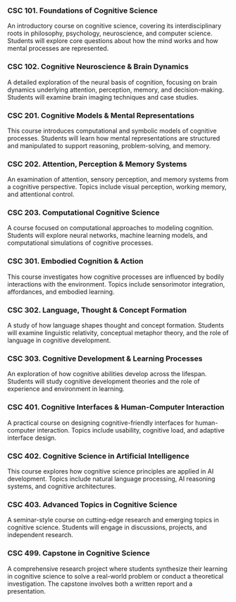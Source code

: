 ### CSC 101. Foundations of Cognitive Science

An introductory course on cognitive science, covering its interdisciplinary roots in philosophy, psychology, neuroscience, and computer science. Students will explore core questions about how the mind works and how mental processes are represented.

### CSC 102. Cognitive Neuroscience & Brain Dynamics

A detailed exploration of the neural basis of cognition, focusing on brain dynamics underlying attention, perception, memory, and decision-making. Students will examine brain imaging techniques and case studies.

### CSC 201. Cognitive Models & Mental Representations

This course introduces computational and symbolic models of cognitive processes. Students will learn how mental representations are structured and manipulated to support reasoning, problem-solving, and memory.

### CSC 202. Attention, Perception & Memory Systems

An examination of attention, sensory perception, and memory systems from a cognitive perspective. Topics include visual perception, working memory, and attentional control.

### CSC 203. Computational Cognitive Science

A course focused on computational approaches to modeling cognition. Students will explore neural networks, machine learning models, and computational simulations of cognitive processes.

### CSC 301. Embodied Cognition & Action

This course investigates how cognitive processes are influenced by bodily interactions with the environment. Topics include sensorimotor integration, affordances, and embodied learning.

### CSC 302. Language, Thought & Concept Formation

A study of how language shapes thought and concept formation. Students will examine linguistic relativity, conceptual metaphor theory, and the role of language in cognitive development.

### CSC 303. Cognitive Development & Learning Processes

An exploration of how cognitive abilities develop across the lifespan. Students will study cognitive development theories and the role of experience and environment in learning.

### CSC 401. Cognitive Interfaces & Human-Computer Interaction

A practical course on designing cognitive-friendly interfaces for human-computer interaction. Topics include usability, cognitive load, and adaptive interface design.

### CSC 402. Cognitive Science in Artificial Intelligence

This course explores how cognitive science principles are applied in AI development. Topics include natural language processing, AI reasoning systems, and cognitive architectures.

### CSC 403. Advanced Topics in Cognitive Science

A seminar-style course on cutting-edge research and emerging topics in cognitive science. Students will engage in discussions, projects, and independent research.

### CSC 499. Capstone in Cognitive Science

A comprehensive research project where students synthesize their learning in cognitive science to solve a real-world problem or conduct a theoretical investigation. The capstone involves both a written report and a presentation.